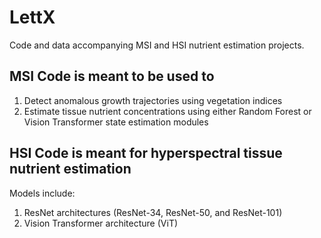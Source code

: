 # LettX
Code and data accompanying MSI and HSI nutrient estimation projects.

## MSI Code is meant to be used to 
1. Detect anomalous growth trajectories using vegetation indices
2. Estimate tissue nutrient concentrations using either Random Forest or Vision Transformer state estimation modules

## HSI Code is meant for hyperspectral tissue nutrient estimation
Models include:
1. ResNet architectures (ResNet-34, ResNet-50, and ResNet-101)
2. Vision Transformer architecture (ViT)


